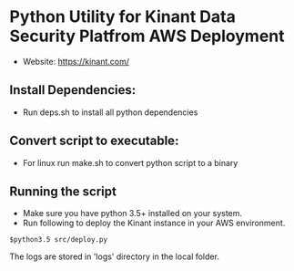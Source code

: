 # Python Utility for Kinant Data Security Platfrom AWS Deployment

* Website: https://kinant.com/

## Install Dependencies:
* Run deps.sh to install all python dependencies

## Convert script to executable:
* For linux run make.sh to convert python script to a binary

## Running the script
* Make sure you have python 3.5+ installed on your system.
* Run following to deploy the Kinant instance in your AWS environment.

```
$python3.5 src/deploy.py
```
The logs are stored in 'logs' directory in the local folder.
